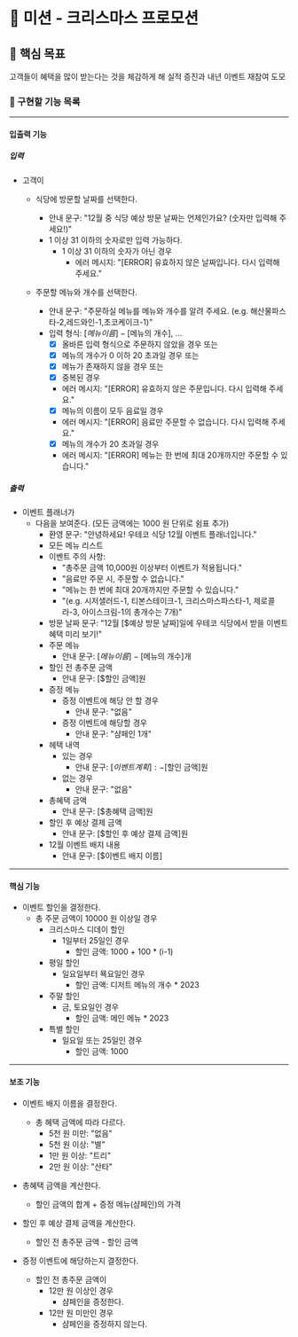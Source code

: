 # 🎄 미션 - 크리스마스 프로모션

## 📮 핵심 목표

고객들이 혜택을 많이 받는다는 것을 체감하게 해 실적 증진과 내년 이벤트 재참여 도모

### 🚀 구현할 기능 목록

---

#### 입출력 기능

##### 입력

- 고객이
    - 식당에 방문할 날짜를 선택한다.
        - 안내 문구: "12월 중 식당 예상 방문 날짜는 언제인가요? (숫자만 입력해 주세요!)"
        - 1 이상 31 이하의 숫자로만 입력 가능하다.
            - 1 이상 31 이하의 숫자가 아닌 경우
                - 에러 메시지: "[ERROR] 유효하지 않은 날짜입니다. 다시 입력해 주세요."

    - 주문할 메뉴와 개수를 선택한다.
        - 안내 문구: "주문하실 메뉴를 메뉴와 개수를 알려 주세요. (e.g. 해산물파스타-2,레드와인-1,초코케이크-1)"
        - 입력 형식: [$메뉴 이름]-[$메뉴의 개수], ...
            - [x] 올바른 입력 형식으로 주문하지 않았을 경우 또는
            - [x] 메뉴의 개수가 0 이하 20 초과일 경우 또는
            - [x] 메뉴가 존재하지 않을 경우 또는
            - [x] 중복된 경우
             - 에러 메시지: "[ERROR] 유효하지 않은 주문입니다. 다시 입력해 주세요."
            - [x] 메뉴의 이름이 모두 음료일 경우
             - 에러 메시지: "[ERROR] 음료만 주문할 수 없습니다. 다시 입력해 주세요."
            - [x] 메뉴의 개수가 20 초과일 경우
             - 에러 메시지: "[ERROR] 메뉴는 한 번에 최대 20개까지만 주문할 수 있습니다."

##### 출력

- 이벤트 플래너가
    - 다음을 보여준다. (모든 금액에는 1000 원 단위로 쉼표 추가)
        - 환영 문구: "안녕하세요! 우테코 식당 12월 이벤트 플래너입니다."
        - 모든 메뉴 리스트
        - 이벤트 주의 사항: 
          - "총주문 금액 10,000원 이상부터 이벤트가 적용됩니다."
          - "음료만 주문 시, 주문할 수 없습니다."
          - "메뉴는 한 번에 최대 20개까지만 주문할 수 있습니다."
          - "(e.g. 시저샐러드-1, 티본스테이크-1, 크리스마스파스타-1, 제로콜라-3, 아이스크림-1의 총개수는 7개)"
        - 방문 날짜 문구: "12월 [$예상 방문 날짜]일에 우테코 식당에서 받을 이벤트 혜택 미리 보기!"
        - 주문 메뉴
            - 안내 문구: [$메뉴 이름] - [$메뉴의 개수]개
        - 할인 전 총주문 금액
            - 안내 문구: [$할인 금액]원
        - 증정 메뉴
            - 증정 이벤트에 해당 안 할 경우
                - 안내 문구: "없음"
            - 증정 이벤트에 해당할 경우
                - 안내 문구: "샴페인 1개"
        - 헤택 내역
            - 있는 경우
                - 안내 문구: [$이벤트 계획]: -[$할인 금액]원
            - 없는 경우
                - 안내 문구: "없음"
        - 총혜택 금액
            - 안내 문구: [$총혜택 금액]원
        - 할인 후 예상 결제 금액
            - 안내 문구: [$할인 후 예상 결제 금액]원
        - 12월 이벤트 배지 내용
            - 안내 문구: [$이벤트 배지 이름]

---

#### 핵심 기능

- 이벤트 할인을 결정한다.
    - 총 주문 금액이 10000 원 이상일 경우
        - 크리스마스 디데이 할인
            - 1일부터 25일인 경우
                - 할인 금액: 1000 + 100 * (i-1)
        - 평일 할인
            - 일요일부터 묙요일인 경우
                - 할인 금액: 디저트 메뉴의 개수 * 2023
        - 주말 할인
            - 금, 토요일인 경우
                - 할인 금액: 메인 메뉴 * 2023
        - 특별 할인
            - 일요일 또는 25일인 경우
                - 할인 금액: 1000

---

#### 보조 기능

- 이벤트 배지 이름을 결정한다.
    - 총 혜택 금액에 따라 다르다.
        - 5천 원 미만: "없음"
        - 5천 원 이상: "별"
        - 1만 원 이상: "트리"
        - 2만 원 이상: "산타"

- 총혜택 금액을 계산한다.
    - 할인 금액의 합계 + 증정 메뉴(샴페인)의 가격

- 할인 후 예상 결제 금액을 계산한다.
    - 할인 전 총주문 금액 - 할인 금액

- 증정 이벤트에 해당하는지 결정한다.
    - 할인 전 총주문 금액이
        - 12만 원 이상인 경우
            - 샴페인을 증정한다.
        - 12만 원 미만인 경우
            - 샴페인을 증정하지 않는다.